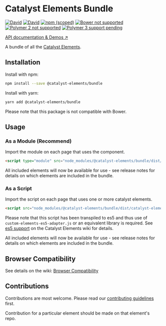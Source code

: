 # Catalyst Elements Bundle

[![David](https://img.shields.io/david/catalyst/CatalystElementsBundle.svg?style=flat-square)](https://david-dm.org/catalyst/CatalystElementsBundle)
[![David](https://img.shields.io/david/dev/catalyst/CatalystElementsBundle.svg?style=flat-square)](https://david-dm.org/catalyst/CatalystElementsBundle?type=dev)
[![npm (scoped)](https://img.shields.io/npm/v/@catalyst-elements/bundle.svg?style=flat-square)](https://www.npmjs.com/package/@catalyst-elements/bundle)
[![Bower not supported](https://img.shields.io/badge/bower-not_supported-red.svg?style=flat-square)]()
[![Polymer 2 not supported](https://img.shields.io/badge/Polymer_2-not_supported-red.svg?style=flat-square)]()
[![Polymer 3 support pending](https://img.shields.io/badge/Polymer_3-support_pending-yellow.svg?style=flat-square)]()

[API documentation & Demos ↗](https://catalyst.github.io/CatalystElementsBundle/)

A bundle of all the [Catalyst Elements](https://github.com/catalyst/CatalystElements).

## Installation

Install with npm:

```sh
npm install --save @catalyst-elements/bundle
```

Install with yarn:

```sh
yarn add @catalyst-elements/bundle
```

Please note that this package is not compatible with Bower.

## Usage

### As a Module (Recommend)

Import the module on each page that uses the component.

```html
<script type="module" src="node_modules/@catalyst-elements/bundle/dist/catalyst-elements.js"></script>
```

All included elements will now be available for use - see release notes for details on which elements are included in the bundle.

### As a Script

Import the script on each page that uses one or more catalyst elements.

```html
<script src="node_modules/@catalyst-elements/bundle/dist/catalyst-elements.es5.min.js"></script>
```

Please note that this script has been transpiled to es5 and thus use of `custom-elements-es5-adapter.js` or an equivalent library is required. See [es5 support](https://github.com/catalyst/CatalystElements/wiki/Browser-Compatibility#es5-support) on the Catalyst Elements wiki for details.

All included elements will now be available for use - see release notes for details on which elements are included in the bundle.

## Browser Compatibility

See details on the wiki: [Browser Compatibility](https://github.com/catalyst/CatalystElements/wiki/Browser-Compatibility)

## Contributions

Contributions are most welcome. Please read our [contributing guidelines](CONTRIBUTING.md) first.

Contribution for a particular element should be made on that element's repo.
